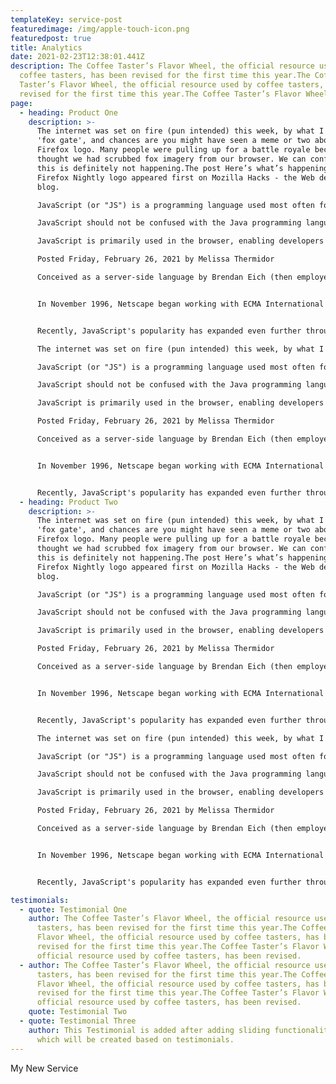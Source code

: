 ```yaml
---
templateKey: service-post
featuredimage: /img/apple-touch-icon.png
featuredpost: true
title: Analytics
date: 2021-02-23T12:38:01.441Z
description: The Coffee Taster’s Flavor Wheel, the official resource used by
  coffee tasters, has been revised for the first time this year.The Coffee
  Taster’s Flavor Wheel, the official resource used by coffee tasters, has been
  revised for the first time this year.The Coffee Taster’s Flavor Wheel
page:
  - heading: Product One
    description: >-
      The internet was set on fire (pun intended) this week, by what I'm calling
      'fox gate', and chances are you might have seen a meme or two about the
      Firefox logo. Many people were pulling up for a battle royale because they
      thought we had scrubbed fox imagery from our browser. We can confirm, that
      this is definitely not happening.The post Here’s what’s happening with the
      Firefox Nightly logo appeared first on Mozilla Hacks - the Web developer
      blog.

      JavaScript (or "JS") is a programming language used most often for dynamic client-side scripts on webpages, but it is also often used on the server-side, using a runtime such as Node.js.

      JavaScript should not be confused with the Java programming language. Although "Java" and "JavaScript" are trademarks (or registered trademarks) of Oracle in the U.S. and other countries, the two programming languages are significantly different in their syntax, semantics, and use cases.

      JavaScript is primarily used in the browser, enabling developers to manipulate webpage content through the DOM, manipulate data with AJAX and IndexedDB, draw graphics with canvas, interact with the device running the browser through various APIs, and more. JavaScript is one of the world's most commonly-used languages, owing to the recent growth and performance improvement of APIs available in browsers.he official The internet was set on fire (pun intended) this week, by what I'm calling 'fox gate', and chances are you might have seen a meme or two about the Firefox logo. Many people were pulling up for a battle royale because they thought we had scrubbed fox imagery from our browser. We can confirm, that this is definitely not happening.The post Here’s what’s happening with the Firefox Nightly logo appeared first on Mozilla Hacks - the Web developer blog.

      Posted Friday, February 26, 2021 by Melissa Thermidor

      Conceived as a server-side language by Brendan Eich (then employed by the Netscape Corporation), JavaScript soon came to Netscape Navigator 2.0 in September 1995. JavaScript enjoyed immediate success and Internet Explorer 3.0 introduced JavaScript support under the name JScript in August 1996.


      In November 1996, Netscape began working with ECMA International to make JavaScript an industry standard. Since then, the standardized JavaScript is called ECMAScript and specified under ECMA-262, whose latest (eleventh, ES2020) edition is available as of June 2020.


      Recently, JavaScript's popularity has expanded even further through the successful Node.js platform—the most popular cross-platform JavaScript runtime environment outside the browser. Node.js - built using Chrome's V8 JavaScript Engine - allows developers to use JavaScript as a scripting language to automate things on a computer and build fully functional HTTP and Web Sockets servers.

      The internet was set on fire (pun intended) this week, by what I'm calling 'fox gate', and chances are you might have seen a meme or two about the Firefox logo. Many people were pulling up for a battle royale because they thought we had scrubbed fox imagery from our browser. We can confirm, that this is definitely not happening.The post Here’s what’s happening with the Firefox Nightly logo appeared first on Mozilla Hacks - the Web developer blog.

      JavaScript (or "JS") is a programming language used most often for dynamic client-side scripts on webpages, but it is also often used on the server-side, using a runtime such as Node.js.

      JavaScript should not be confused with the Java programming language. Although "Java" and "JavaScript" are trademarks (or registered trademarks) of Oracle in the U.S. and other countries, the two programming languages are significantly different in their syntax, semantics, and use cases.

      JavaScript is primarily used in the browser, enabling developers to manipulate webpage content through the DOM, manipulate data with AJAX and IndexedDB, draw graphics with canvas, interact with the device running the browser through various APIs, and more. JavaScript is one of the world's most commonly-used languages, owing to the recent growth and performance improvement of APIs available in browsers.he official The internet was set on fire (pun intended) this week, by what I'm calling 'fox gate', and chances are you might have seen a meme or two about the Firefox logo. Many people were pulling up for a battle royale because they thought we had scrubbed fox imagery from our browser. We can confirm, that this is definitely not happening.The post Here’s what’s happening with the Firefox Nightly logo appeared first on Mozilla Hacks - the Web developer blog.

      Posted Friday, February 26, 2021 by Melissa Thermidor

      Conceived as a server-side language by Brendan Eich (then employed by the Netscape Corporation), JavaScript soon came to Netscape Navigator 2.0 in September 1995. JavaScript enjoyed immediate success and Internet Explorer 3.0 introduced JavaScript support under the name JScript in August 1996.


      In November 1996, Netscape began working with ECMA International to make JavaScript an industry standard. Since then, the standardized JavaScript is called ECMAScript and specified under ECMA-262, whose latest (eleventh, ES2020) edition is available as of June 2020.


      Recently, JavaScript's popularity has expanded even further through the successful Node.js platform—the most popular cross-platform JavaScript runtime environment outside the browser. Node.js - built using Chrome's V8 JavaScript Engine - allows developers to use JavaScript as a scripting language to automate things on a computer and build fully functional HTTP and Web Sockets servers.
  - heading: Product Two
    description: >-
      The internet was set on fire (pun intended) this week, by what I'm calling
      'fox gate', and chances are you might have seen a meme or two about the
      Firefox logo. Many people were pulling up for a battle royale because they
      thought we had scrubbed fox imagery from our browser. We can confirm, that
      this is definitely not happening.The post Here’s what’s happening with the
      Firefox Nightly logo appeared first on Mozilla Hacks - the Web developer
      blog.

      JavaScript (or "JS") is a programming language used most often for dynamic client-side scripts on webpages, but it is also often used on the server-side, using a runtime such as Node.js.

      JavaScript should not be confused with the Java programming language. Although "Java" and "JavaScript" are trademarks (or registered trademarks) of Oracle in the U.S. and other countries, the two programming languages are significantly different in their syntax, semantics, and use cases.

      JavaScript is primarily used in the browser, enabling developers to manipulate webpage content through the DOM, manipulate data with AJAX and IndexedDB, draw graphics with canvas, interact with the device running the browser through various APIs, and more. JavaScript is one of the world's most commonly-used languages, owing to the recent growth and performance improvement of APIs available in browsers.he official The internet was set on fire (pun intended) this week, by what I'm calling 'fox gate', and chances are you might have seen a meme or two about the Firefox logo. Many people were pulling up for a battle royale because they thought we had scrubbed fox imagery from our browser. We can confirm, that this is definitely not happening.The post Here’s what’s happening with the Firefox Nightly logo appeared first on Mozilla Hacks - the Web developer blog.

      Posted Friday, February 26, 2021 by Melissa Thermidor

      Conceived as a server-side language by Brendan Eich (then employed by the Netscape Corporation), JavaScript soon came to Netscape Navigator 2.0 in September 1995. JavaScript enjoyed immediate success and Internet Explorer 3.0 introduced JavaScript support under the name JScript in August 1996.


      In November 1996, Netscape began working with ECMA International to make JavaScript an industry standard. Since then, the standardized JavaScript is called ECMAScript and specified under ECMA-262, whose latest (eleventh, ES2020) edition is available as of June 2020.


      Recently, JavaScript's popularity has expanded even further through the successful Node.js platform—the most popular cross-platform JavaScript runtime environment outside the browser. Node.js - built using Chrome's V8 JavaScript Engine - allows developers to use JavaScript as a scripting language to automate things on a computer and build fully functional HTTP and Web Sockets servers.

      The internet was set on fire (pun intended) this week, by what I'm calling 'fox gate', and chances are you might have seen a meme or two about the Firefox logo. Many people were pulling up for a battle royale because they thought we had scrubbed fox imagery from our browser. We can confirm, that this is definitely not happening.The post Here’s what’s happening with the Firefox Nightly logo appeared first on Mozilla Hacks - the Web developer blog.

      JavaScript (or "JS") is a programming language used most often for dynamic client-side scripts on webpages, but it is also often used on the server-side, using a runtime such as Node.js.

      JavaScript should not be confused with the Java programming language. Although "Java" and "JavaScript" are trademarks (or registered trademarks) of Oracle in the U.S. and other countries, the two programming languages are significantly different in their syntax, semantics, and use cases.

      JavaScript is primarily used in the browser, enabling developers to manipulate webpage content through the DOM, manipulate data with AJAX and IndexedDB, draw graphics with canvas, interact with the device running the browser through various APIs, and more. JavaScript is one of the world's most commonly-used languages, owing to the recent growth and performance improvement of APIs available in browsers.he official The internet was set on fire (pun intended) this week, by what I'm calling 'fox gate', and chances are you might have seen a meme or two about the Firefox logo. Many people were pulling up for a battle royale because they thought we had scrubbed fox imagery from our browser. We can confirm, that this is definitely not happening.The post Here’s what’s happening with the Firefox Nightly logo appeared first on Mozilla Hacks - the Web developer blog.

      Posted Friday, February 26, 2021 by Melissa Thermidor

      Conceived as a server-side language by Brendan Eich (then employed by the Netscape Corporation), JavaScript soon came to Netscape Navigator 2.0 in September 1995. JavaScript enjoyed immediate success and Internet Explorer 3.0 introduced JavaScript support under the name JScript in August 1996.


      In November 1996, Netscape began working with ECMA International to make JavaScript an industry standard. Since then, the standardized JavaScript is called ECMAScript and specified under ECMA-262, whose latest (eleventh, ES2020) edition is available as of June 2020.


      Recently, JavaScript's popularity has expanded even further through the successful Node.js platform—the most popular cross-platform JavaScript runtime environment outside the browser. Node.js - built using Chrome's V8 JavaScript Engine - allows developers to use JavaScript as a scripting language to automate things on a computer and build fully functional HTTP and Web Sockets servers.

testimonials:
  - quote: Testimonial One
    author: The Coffee Taster’s Flavor Wheel, the official resource used by coffee
      tasters, has been revised for the first time this year.The Coffee Taster’s
      Flavor Wheel, the official resource used by coffee tasters, has been
      revised for the first time this year.The Coffee Taster’s Flavor Wheel, the
      official resource used by coffee tasters, has been revised.
  - author: The Coffee Taster’s Flavor Wheel, the official resource used by coffee
      tasters, has been revised for the first time this year.The Coffee Taster’s
      Flavor Wheel, the official resource used by coffee tasters, has been
      revised for the first time this year.The Coffee Taster’s Flavor Wheel, the
      official resource used by coffee tasters, has been revised.
    quote: Testimonial Two
  - quote: Testimonial Three
    author: This Testimonial is added after adding sliding functionality to Pages
      which will be created based on testimonials.
---
```

My New Service